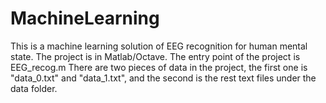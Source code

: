 # MachineLearning
This is a machine learning solution of EEG recognition for human mental state.
The project is in Matlab/Octave.
The entry point of the project is EEG_recog.m
There are two pieces of data in the project, the first one is "data_0.txt" and "data_1.txt", and the second is the rest text files under the data folder.
